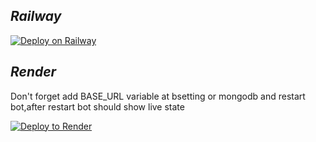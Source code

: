 ## ***Railway***

[![Deploy on Railway](https://railway.app/button.svg)](https://railway.app/new/template/UeBBxl?referralCode=hzV6fL)

## ***Render***
Don't forget add BASE_URL variable at bsetting or mongodb and restart bot,after restart bot should show live state

[![Deploy to Render](https://render.com/images/deploy-to-render-button.svg)](https://render.com/deploy?template=Render-Mirror-Leech)
